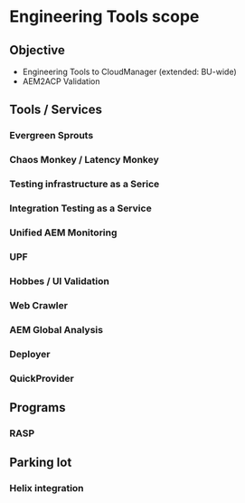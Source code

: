 # Engineering Tools scope

## Objective

* Engineering Tools to CloudManager (extended: BU-wide)
* AEM2ACP Validation


## Tools / Services

### Evergreen Sprouts

### Chaos Monkey / Latency Monkey

### Testing infrastructure as a Serice

### Integration Testing as a Service

### Unified AEM Monitoring

### UPF

### Hobbes / UI Validation

### Web Crawler

### AEM Global Analysis

### Deployer

### QuickProvider


## Programs

### RASP


## Parking lot

### Helix integration

